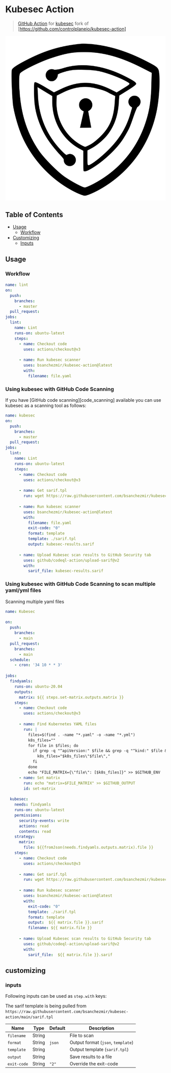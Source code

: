 # Kubesec Action

> [GitHub Action](https://github.com/features/actions) for [kubesec](https://github.com/controlplaneio/kubesec) fork of [https://github.com/controlplaneio/kubesec-action]

![kubesec_logo](images/kubesec_logo.svg)

## Table of Contents

- [Usage](#usage)
  - [Workflow](#workflow)
- [Customizing](#customizing)
  - [Inputs](#inputs)

## Usage

### Workflow

```yaml
name: lint
on:
  push:
    branches:
      - master
  pull_request:
jobs:
  lint:
    name: Lint
    runs-on: ubuntu-latest
    steps:
      - name: Checkout code
        uses: actions/checkout@v3

      - name: Run kubesec scanner
        uses: bsanchezmir/kubesec-action@latest
        with:
          filename: file.yaml
```

### Using kubesec with GitHub Code Scanning

If you have [GitHub code scanning][code_scanning] available you can use kubesec as a scanning tool as follows:

```yaml
name: kubesec
on:
  push:
    branches:
      - master
  pull_request:
jobs:
  lint:
    name: Lint
    runs-on: ubuntu-latest
    steps:
      - name: Checkout code
        uses: actions/checkout@v3

      - name: Get sarif.tpl
        run: wget https://raw.githubusercontent.com/bsanchezmir/kubesec-action/main/sarif.tpl

      - name: Run kubesec scanner
        uses: bsanchezmir/kubesec-action@latest
        with:
          filename: file.yaml
          exit-code: "0"
          format: template
          template: ./sarif.tpl
          output: kubesec-results.sarif

      - name: Upload Kubesec scan results to GitHub Security tab
        uses: github/codeql-action/upload-sarif@v2
        with:
          sarif_file: kubesec-results.sarif
```

### Using kubesec with GitHub Code Scanning to scan multiple yaml/yml files

Scanning multiple yaml files

```yaml
name: Kubesec

on:
  push:
    branches:
      - main
  pull_request:
    branches:
      - main
  schedule:
    - cron: '34 10 * * 3'

jobs:
  findyamls:
    runs-on: ubuntu-20.04
    outputs:
      matrix: ${{ steps.set-matrix.outputs.matrix }}
    steps:
      - name: Checkout code
        uses: actions/checkout@v3

      - name: Find Kubernetes YAML files
        run: |
          files=$(find . -name "*.yaml" -o -name "*.yml")
          k8s_files=""
          for file in $files; do
            if grep -q "^apiVersion:" $file && grep -q "^kind:" $file && grep -q "^metadata:" $file && grep -q "^spec:" $file; then
              k8s_files="$k8s_files\"$file\","
            fi
          done
          echo "FILE_MATRIX={\"file\": [$k8s_files]}" >> $GITHUB_ENV 
      - name: Set matrix
        run: echo "matrix=$FILE_MATRIX" >> $GITHUB_OUTPUT
        id: set-matrix

  kubesec:
    needs: findyamls
    runs-on: ubuntu-latest
    permissions:
      security-events: write
      actions: read
      contents: read
    strategy:
      matrix:
        file: ${{fromJson(needs.findyamls.outputs.matrix).file }}
    steps:
      - name: Checkout code
        uses: actions/checkout@v3

      - name: Get sarif.tpl
        run: wget https://raw.githubusercontent.com/bsanchezmir/kubesec-action/main/sarif.tpl

      - name: Run kubesec scanner
        uses: bsanchezmir/kubesec-action@latest
        with:
          exit-code: "0"
          template: ./sarif.tpl
          format: template
          output:  ${{ matrix.file }}.sarif
          filename: ${{ matrix.file }}
  
      - name: Upload Kubesec scan results to GitHub Security tab
        uses: github/codeql-action/upload-sarif@v2
        with:
          sarif_file:  ${{ matrix.file }}.sarif 
```

## customizing

### inputs

Following inputs can be used as `step.with` keys:

The sarif template is being pulled from  `https://raw.githubusercontent.com/bsanchezmir/kubesec-action/main/sarif.tpl`


| Name        | Type   | Default | Description                              |
| ----------- | ------ | ------- | ---------------------------------------- |
| `filename`  | String |         | File to scan                             |
| `format`    | String | `json`  | Output format (`json`, `template`)       |
| `template`  | String |         | Output template (`sarif.tpl`) |
| `output`    | String |         | Save results to a file                   |
| `exit-code` | String | `"2"`   | Override the exit-code                   |
